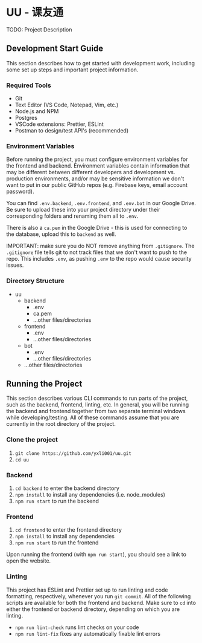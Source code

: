 # UU - 课友通

TODO: Project Description

## Development Start Guide

This section describes how to get started with development work, including some set up steps and important project information.

### Required Tools

-   Git
-   Text Editor (VS Code, Notepad, Vim, etc.)
-   Node.js and NPM
-   Postgres
-   VSCode extensions: Prettier, ESLint
-   Postman to design/test API's (recommended)

### Environment Variables

Before running the project, you must configure environment variables for the frontend and backend. Environment variables contain information that may be different between different developers and development vs. production environments, and/or may be sensitive information we don't want to put in our public GitHub repos (e.g. Firebase keys, email account password).

You can find `.env.backend`, `.env.frontend`, and `.env.bot` in our Google Drive. Be sure to upload these into your project directory under their corresponding folders and renaming them all to `.env`.

There is also a `ca.pem` in the Google Drive - this is used for connecting to the database, upload this to `backend` as well.

IMPORTANT: make sure you do NOT remove anything from `.gitignore`. The `.gitignore` file tells git to not track files that we don't want to push to the repo. This includes `.env`, as pushing `.env` to the repo would cause security issues.

### Directory Structure

-   uu
    -   backend
        -   .env
        -   ca.pem
        -   ...other files/directories
    -   frontend
        -   .env
        -   ...other files/directories
    -   bot
        -   .env
        -   ...other files/directories
    -   ...other files/directories

## Running the Project

This section describes various CLI commands to run parts of the project, such as the backend, frontend, linting, etc. In general, you will be running the backend and frontend together from two separate terminal windows while developing/testing. All of these commands assume that you are currently in the root directory of the project.

### Clone the project

1. `git clone https://github.com/yxli001/uu.git`
2. `cd uu`

### Backend

1. `cd backend` to enter the backend directory
2. `npm install` to install any dependencies (i.e. node_modules)
3. `npm run start` to run the backend

### Frontend

1. `cd frontend` to enter the frontend directory
2. `npm install` to install any dependencies
3. `npm run start` to run the frontend

Upon running the frontend (with `npm run start`), you should see a link to open the website.

### Linting

This project has ESLint and Prettier set up to run linting and code formatting, respectively, whenever you run `git commit`. All of the following scripts are available for both the frontend and backend. Make sure to `cd` into either the frontend or backend directory, depending on which you are linting.

-   `npm run lint-check` runs lint checks on your code
-   `npm run lint-fix` fixes any automatically fixable lint errors
